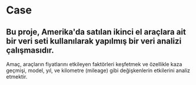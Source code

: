 # Case
## Bu proje, Amerika'da satılan ikinci el araçlara ait bir veri seti kullanılarak yapılmış bir veri analizi çalışmasıdır.
Amaç, araçların fiyatlarını etkileyen faktörleri keşfetmek ve özellikle kaza geçmişi, model, yıl, ve kilometre (mileage) gibi değişkenlerin etkilerini analiz etmektir.
